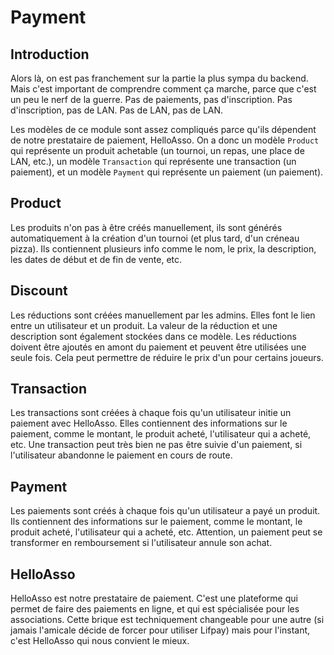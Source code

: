 # Payment

## Introduction

Alors là, on est pas franchement sur la partie la plus sympa du backend. Mais
c'est important de comprendre comment ça marche, parce que c'est un peu le nerf
de la guerre. Pas de paiements, pas d'inscription. Pas d'inscription, pas de
LAN. Pas de LAN, pas de LAN.

Les modèles de ce module sont assez compliqués parce qu'ils dépendent de notre
prestataire de paiement, HelloAsso. On a donc un modèle `Product` qui représente
un produit achetable (un tournoi, un repas, une place de LAN, etc.), un modèle
`Transaction` qui représente une transaction (un paiement), et un modèle
`Payment` qui représente un paiement (un paiement).

## Product

Les produits n'on pas à être créés manuellement, ils sont générés
automatiquement à la création d'un tournoi (et plus tard, d'un créneau pizza).
Ils contiennent plusieurs info comme le nom, le prix, la description, les dates
de début et de fin de vente, etc.

## Discount

Les réductions sont créées manuellement par les admins. Elles font le lien entre
un utilisateur et un produit. La valeur de la réduction et une description sont
également stockées dans ce modèle. Les réductions doivent être ajoutés en amont
du paiement et peuvent être utilisées une seule fois. Cela peut permettre de
réduire le prix d'un pour certains joueurs. 

## Transaction

Les transactions sont créées à chaque fois qu'un utilisateur initie un paiement
avec HelloAsso. Elles contiennent des informations sur le paiement, comme le
montant, le produit acheté, l'utilisateur qui a acheté, etc. Une transaction
peut très bien ne pas être suivie d'un paiement, si l'utilisateur abandonne le
paiement en cours de route.

## Payment

Les paiements sont créés à chaque fois qu'un utilisateur a payé un produit. Ils
contiennent des informations sur le paiement, comme le montant, le produit
acheté, l'utilisateur qui a acheté, etc. Attention, un paiement peut se
transformer en remboursement si l'utilisateur annule son achat.

## HelloAsso

HelloAsso est notre prestataire de paiement. C'est une plateforme qui permet de
faire des paiements en ligne, et qui est spécialisée pour les associations.
Cette brique est techniquement changeable pour une autre (si jamais l'amicale
décide de forcer pour utiliser Lifpay) mais pour l'instant, c'est HelloAsso qui
nous convient le mieux.